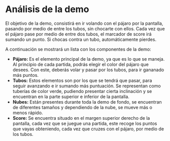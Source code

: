 # **Análisis de la demo**

El objetivo de la demo, consistirá en ir volando con el pájaro por la pantalla, pasando por medio de entre los tubos, sin chocarte con ellos. Cada vez que el pájaro pase por medio de entre dos tubos, el marcador de score irá sumando un punto. Si chocas contra un tubo, automáticamente pierdes.

A continuación se mostrará un lista con los componentes de la demo:

 - **Pájaro:** Es el elemento principal de la demo, ya que es lo que se maneja. Al principio de cada partida, podrás elegir el color del pájaro que desees. Con este, deberás volar y pasar por los tubos, para ir gananado más puntos.
 - **Tubos:** Estos elementos son por los que se tendrá que pasar, para seguir avanzando e ir sumando más puntuación. Se representan como tuberías de color verde, pudiendo presentar cierta inclinación y se encuentran en la parte superior e inferior de la pantalla.
 - **Nubes:** Están presentes durante toda la demo de fondo, se encuentran de diferentes tamaños y dependiendo de la nube, se mueve más o menos rápido.
 - **Score:** Se encuentra situado en el margen superior derecho de la pantalla, cada vez que se juegue una partida, este recoge los puntos que vayas obteniendo, cada vez que cruzes con el pájaro, por medio de los tubos.

